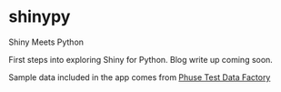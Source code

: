 # shinypy
Shiny Meets Python

First steps into exploring Shiny for Python. Blog write up coming soon.

Sample data included in the app comes from [Phuse Test Data Factory](https://github.com/phuse-org/TestDataFactory)
